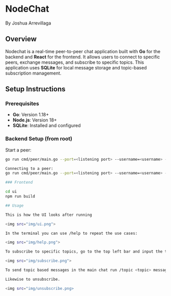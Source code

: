 # NodeChat
By Joshua Arrevillaga

## Overview
Nodechat is a real-time peer-to-peer chat application built with **Go** for the backend and **React** for the frontend. It allows users to connect to specific peers, exchange messages, and subscribe to specific topics. This application uses **SQLite** for local message storage and topic-based subscription management.

## Setup Instructions

### Prerequisites
- **Go**: Version 1.18+
- **Node.js**: Version 18+
- **SQLite**: Installed and configured

### Backend Setup (from root)
Start a peer:
```bash
go run cmd/peer/main.go --port=<listening port> --username=<username> --api-port=<api port>

Connecting to a peer:
go run cmd/peer/main.go --port=<listening port> --username=<username> --api-port=<api port> --connect=<IP of peer>

### Frontend 

cd ui
npm run build

## Usage 

This is how the UI looks after running

<img src="img/ui.png">

In the terminal you can use /help to repeat the use cases:

<img src="img/help.png">

To subscribe to specific topics, go to the top left bar and input the topic you want to subscribe to.

<img src="img/subscribe.png">

To send topic based messages in the main chat run /topic <topic> message

Likewise to unsubscribe.

<img src="img/unsubscribe.png>